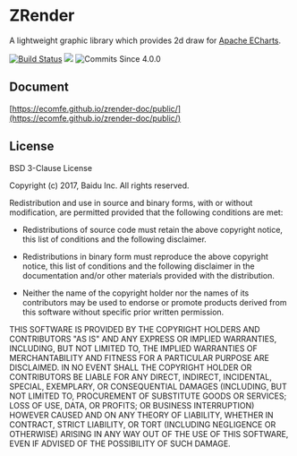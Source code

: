 ZRender
=======

A lightweight graphic library which provides 2d draw for [Apache ECharts](https://github.com/apache/incubator-echarts).

[![Build Status](https://travis-ci.com/ecomfe/zrender.svg?branch=master)](https://travis-ci.com/ecomfe/zrender) [![](https://img.shields.io/npm/dw/zrender.svg?label=npm%20downloads&style=flat)](https://www.npmjs.com/package/zrender) ![Commits Since 4.0.0](https://img.shields.io/github/commits-since/ecomfe/zrender/4.0.0.svg?colorB=%234c1&style=flat)

## Document

[https://ecomfe.github.io/zrender-doc/public/](https://ecomfe.github.io/zrender-doc/public/)


## License

BSD 3-Clause License

Copyright (c) 2017, Baidu Inc.
All rights reserved.

Redistribution and use in source and binary forms, with or without
modification, are permitted provided that the following conditions are met:

* Redistributions of source code must retain the above copyright notice, this
  list of conditions and the following disclaimer.

* Redistributions in binary form must reproduce the above copyright notice,
  this list of conditions and the following disclaimer in the documentation
  and/or other materials provided with the distribution.

* Neither the name of the copyright holder nor the names of its
  contributors may be used to endorse or promote products derived from
  this software without specific prior written permission.

THIS SOFTWARE IS PROVIDED BY THE COPYRIGHT HOLDERS AND CONTRIBUTORS "AS IS"
AND ANY EXPRESS OR IMPLIED WARRANTIES, INCLUDING, BUT NOT LIMITED TO, THE
IMPLIED WARRANTIES OF MERCHANTABILITY AND FITNESS FOR A PARTICULAR PURPOSE ARE
DISCLAIMED. IN NO EVENT SHALL THE COPYRIGHT HOLDER OR CONTRIBUTORS BE LIABLE
FOR ANY DIRECT, INDIRECT, INCIDENTAL, SPECIAL, EXEMPLARY, OR CONSEQUENTIAL
DAMAGES (INCLUDING, BUT NOT LIMITED TO, PROCUREMENT OF SUBSTITUTE GOODS OR
SERVICES; LOSS OF USE, DATA, OR PROFITS; OR BUSINESS INTERRUPTION) HOWEVER
CAUSED AND ON ANY THEORY OF LIABILITY, WHETHER IN CONTRACT, STRICT LIABILITY,
OR TORT (INCLUDING NEGLIGENCE OR OTHERWISE) ARISING IN ANY WAY OUT OF THE USE
OF THIS SOFTWARE, EVEN IF ADVISED OF THE POSSIBILITY OF SUCH DAMAGE.
